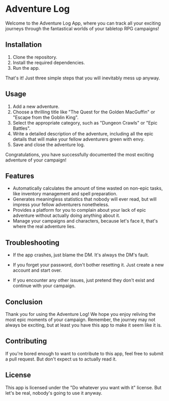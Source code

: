 # Adventure Log

Welcome to the Adventure Log App, where you can track all your exciting journeys through the fantastical worlds of your tabletop RPG campaigns!

## Installation

1. Clone the repository.
2. Install the required dependencies.
3. Run the app.

That's it! Just three simple steps that you will inevitably mess up anyway.

## Usage

1. Add a new adventure.
2. Choose a thrilling title like "The Quest for the Golden MacGuffin" or "Escape from the Goblin King".
3. Select the appropriate category, such as "Dungeon Crawls" or "Epic Battles".
4. Write a detailed description of the adventure, including all the epic details that will make your fellow adventurers green with envy.
5. Save and close the adventure log.

Congratulations, you have successfully documented the most exciting adventure of your campaign!

## Features

* Automatically calculates the amount of time wasted on non-epic tasks, like inventory management and spell preparation.
* Generates meaningless statistics that nobody will ever read, but will impress your fellow adventurers nonetheless.
* Provides a platform for you to complain about your lack of epic adventure without actually doing anything about it.
* Manage your campaigns and characters, because let's face it, that's where the real adventure lies.

## Troubleshooting

* If the app crashes, just blame the DM. It's always the DM's fault.

* If you forget your password, don't bother resetting it. Just create a new account and start over.
* If you encounter any other issues, just pretend they don't exist and continue with your campaign.

## Conclusion

Thank you for using the Adventure Log! We hope you enjoy reliving the most epic moments of your campaign. Remember, the journey may not always be exciting, but at least you have this app to make it seem like it is.

## Contributing

If you're bored enough to want to contribute to this app, feel free to submit a pull request. But don't expect us to actually read it.

## License

This app is licensed under the "Do whatever you want with it" license. But let's be real, nobody's going to use it anyway.
